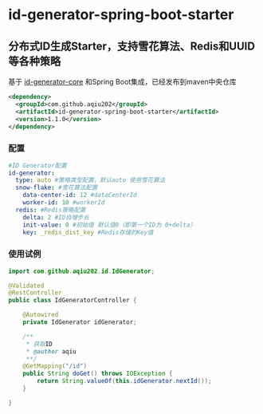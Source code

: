 # id-generator-spring-boot-starter

## 分布式ID生成Starter，支持雪花算法、Redis和UUID等各种策略
基于 [id-generator-core](https://github.com/aqiu202/aqiu-spring-boot-starter-projects/tree/master/core/id-generator-core) 和Spring Boot集成，已经发布到maven中央仓库
```xml
<dependency>
  <groupId>com.github.aqiu202</groupId>
  <artifactId>id-generator-spring-boot-starter</artifactId>
  <version>1.1.0</version>
</dependency>
```

### 配置
```yaml
#ID Generator配置
id-generator:
  type: auto #策略类型配置，默认auto 使用雪花算法
  snow-flake: #雪花算法配置
    data-center-id: 12 #dataCenterId
    worker-id: 10 #workerId
  redis: #Redis策略配置
    delta: 2 #ID自增步长
    init-value: 0 #初始值 默认值0（即第一个ID为 0+delta）
    key: _redis_dist_key #Redis存储的Key值
```

### 使用试例
```java
import com.github.aqiu202.id.IdGenerator;

@Validated
@RestController
public class IdGeneratorController {

    @Autowired
    private IdGenerator idGenerator;

    /**
     * 获取ID
     * @author aqiu
     **/
    @GetMapping("/id")
    public String doGet() throws IOException {
        return String.valueOf(this.idGenerator.nextId());
    }

}
```
